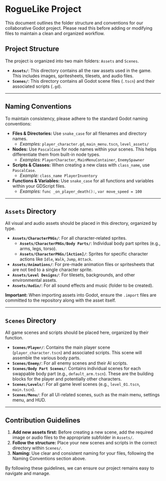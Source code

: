 # RogueLike Project

This document outlines the folder structure and conventions for our collaborative Godot project. Please read this before adding or modifying files to maintain a clean and organized workflow.

## Project Structure

The project is organized into two main folders: `Assets` and `Scenes`.

- **`Assets/`**: This directory contains all the raw assets used in the game. This includes images, spritesheets, tilesets, and audio files.
- **`Scenes/`**: This directory contains all Godot scene files (`.tscn`) and their associated scripts (`.gd`).

---

## Naming Conventions

To maintain consistency, please adhere to the standard Godot naming conventions:

*   **Files & Directories:** Use `snake_case` for all filenames and directory names.
    *   *Examples:* `player_character.gd`, `main_menu.tscn`, `level_assets/`
*   **Nodes:** Use `PascalCase` for node names within your scenes. This helps differentiate them from built-in node types.
    *   *Examples:* `PlayerCharacter`, `MainMenuContainer`, `EnemySpawner`
*   **Scripts & Classes:** When creating a new class with `class_name`, use `PascalCase`.
    *   *Example:* `class_name PlayerInventory`
*   **Functions & Variables:** Use `snake_case` for all functions and variables within your GDScript files.
    *   *Examples:* `func _on_player_death():`, `var move_speed = 100`

---

## `Assets` Directory

All visual and audio assets should be placed in this directory, organized by type.

-   **`Assets/CharacterPNGs/`**: For all character-related sprites.
    -   **`Assets/CharacterPNGs/Body Parts/`**: Individual body part sprites (e.g., arms, legs, torso).
    -   **`Assets/CharacterPNGs/[Action]/`**: Sprites for specific character actions like `Idle`, `Walk`, `Jump`, `Attack`.
-   **`Assets/Animations/`**: For pre-made animation files or spritesheets that are not tied to a single character sprite.
-   **`Assets/Level Designs/`**: For tilesets, backgrounds, and other environmental assets.
-   **`Assets/Audio/`**: For all sound effects and music (folder to be created).

**Important:** When importing assets into Godot, ensure the `.import` files are committed to the repository along with the asset itself.

---

## `Scenes` Directory

All game scenes and scripts should be placed here, organized by their function.

-   **`Scenes/Player/`**: Contains the main player scene (`player_character.tscn`) and associated scripts. This scene will assemble the various body parts.
-   **`Scenes/Enemy/`**: For all enemy scenes and their AI scripts.
-   **`Scenes/Body Part Scenes/`**: Contains individual scenes for each swappable body part (e.g., `default_arm.tscn`). These are the building blocks for the player and potentially other characters.
-   **`Scenes/Levels/`**: For all game level scenes (e.g., `level_01.tscn`, `main.tscn`).
-   **`Scenes/Menu/`**: For all UI-related scenes, such as the main menu, settings menu, and HUD.

---

## Contribution Guidelines

1.  **Add new assets first:** Before creating a new scene, add the required image or audio files to the appropriate subfolder in `Assets/`.
2.  **Follow the structure:** Place your new scenes and scripts in the correct directory within `Scenes/`.
3.  **Naming:** Use clear and consistent naming for your files, following the Naming Conventions section above.

By following these guidelines, we can ensure our project remains easy to navigate and manage.
